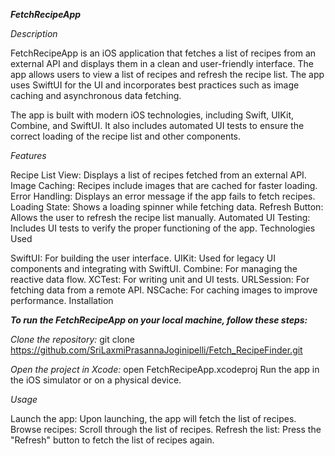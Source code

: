 ***FetchRecipeApp***

*Description*

FetchRecipeApp is an iOS application that fetches a list of recipes from an external API and displays them in a clean and user-friendly interface. The app allows users to view a list of recipes and refresh the recipe list. The app uses SwiftUI for the UI and incorporates best practices such as image caching and asynchronous data fetching.

The app is built with modern iOS technologies, including Swift, UIKit, Combine, and SwiftUI. It also includes automated UI tests to ensure the correct loading of the recipe list and other components.

*Features*

Recipe List View: Displays a list of recipes fetched from an external API.
Image Caching: Recipes include images that are cached for faster loading.
Error Handling: Displays an error message if the app fails to fetch recipes.
Loading State: Shows a loading spinner while fetching data.
Refresh Button: Allows the user to refresh the recipe list manually.
Automated UI Testing: Includes UI tests to verify the proper functioning of the app.
Technologies Used

SwiftUI: For building the user interface.
UIKit: Used for legacy UI components and integrating with SwiftUI.
Combine: For managing the reactive data flow.
XCTest: For writing unit and UI tests.
URLSession: For fetching data from a remote API.
NSCache: For caching images to improve performance.
Installation

***To run the FetchRecipeApp on your local machine, follow these steps:***

*Clone the repository:*
git clone https://github.com/SriLaxmiPrasannaJoginipelli/Fetch_RecipeFinder.git

*Open the project in Xcode:*
open FetchRecipeApp.xcodeproj
Run the app in the iOS simulator or on a physical device.

*Usage*

Launch the app: Upon launching, the app will fetch the list of recipes.
Browse recipes: Scroll through the list of recipes.
Refresh the list: Press the "Refresh" button to fetch the list of recipes again.
